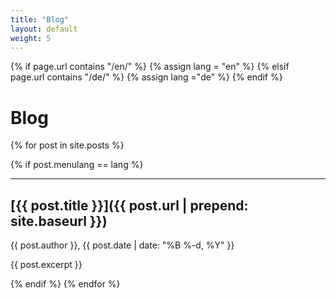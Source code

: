 ```yaml
---
title: "Blog"
layout: default
weight: 5
---
```

<!-- Set variable "lang" to reflect page language -->
{% if page.url contains "/en/" %}
  {% assign lang = "en" %}
{% elsif page.url contains "/de/" %}
  {% assign lang ="de" %}
{% endif %}

# Blog

{% for post in site.posts %}

<!-- Just show posts in paage language -->
  {% if post.menulang == lang %}

---

## [{{ post.title }}]({{ post.url | prepend: site.baseurl }})

{{ post.author }}, {{ post.date | date: "%B %-d, %Y" }}

{{ post.excerpt }}

  {% endif %}
{% endfor %}
